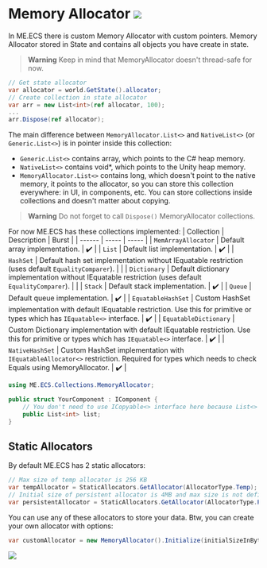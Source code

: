 # Memory Allocator [![](Logo-Tiny.png)](/../../#glossary)

In ME.ECS there is custom Memory Allocator with custom pointers.
Memory Allocator stored in State and contains all objects you have create in state.

> **Warning**
> Keep in mind that MemoryAllocator doesn't thread-safe for now.

```csharp
// Get state allocator
var allocator = world.GetState().allocator;
// Create collection in state allocator
var arr = new List<int>(ref allocator, 100);
...
arr.Dispose(ref allocator);
```

The main difference between `MemoryAllocator.List<>` and `NativeList<>` (or `Generic.List<>`) is in pointer inside this collection:
* `Generic.List<>` contains array, which points to the C# heap memory.
* `NativeList<>` contains void*, which points to the Unity heap memory.
* `MemoryAllocator.List<>` contains long, which doesn't point to the native memory, it points to the allocator, so you can store this collection everywhere: in UI, in components, etc. You can store collections inside collections and doesn't matter about copying.

> **Warning**
> Do not forget to call `Dispose()` MemoryAllocator collections.

For now ME.ECS has these collections implemented:
| Collection | Description | Burst |
| ------ | ----- | ----- |
| ```MemArrayAllocator``` | Default array implementation. | :heavy_check_mark: |
| ```List``` | Default list implementation. | :heavy_check_mark: |
| ```HashSet``` | Default hash set implementation without IEquatable restriction (uses default `EqualityComparer`). |  |
| ```Dictionary``` | Default dictionary implementation without IEquatable restriction (uses default `EqualityComparer`). |  |
| ```Stack``` | Default stack implementation. | :heavy_check_mark: |
| ```Queue``` | Default queue implementation. | :heavy_check_mark: |
| ```EquatableHashSet``` | Custom HashSet implementation with default IEquatable restriction. Use this for primitive or types which has `IEquatable<>` interface. | :heavy_check_mark: |
| ```EquatableDictionary``` | Custom Dictionary implementation with default IEquatable restriction. Use this for primitive or types which has `IEquatable<>` interface. | :heavy_check_mark: |
| ```NativeHashSet``` | Custom HashSet implementation with `IEquatableAllocator<>` restriction. Required for types which needs to check Equals using MemoryAllocator. | :heavy_check_mark: |

```csharp
using ME.ECS.Collections.MemoryAllocator;

public struct YourComponent : IComponent {
    // You don't need to use ICopyable<> interface here because List<> is stored as unmanaged pointer
    public List<int> list;
}
```

## Static Allocators

By default ME.ECS has 2 static allocators:

```csharp
// Max size of temp allocator is 256 KB
var tempAllocator = StaticAllocators.GetAllocator(AllocatorType.Temp);
// Initial size of persistent allocator is 4MB and max size is not defined
var persistentAllocator = StaticAllocators.GetAllocator(AllocatorType.Persistent);
```

You can use any of these allocators to store your data. Btw, you can create your own allocator with options:

```csharp
var customAllocator = new MemoryAllocator().Initialize(initialSizeInBytes, maxSizeInBytes);
```

[![](Footer.png)](/../../#glossary)
